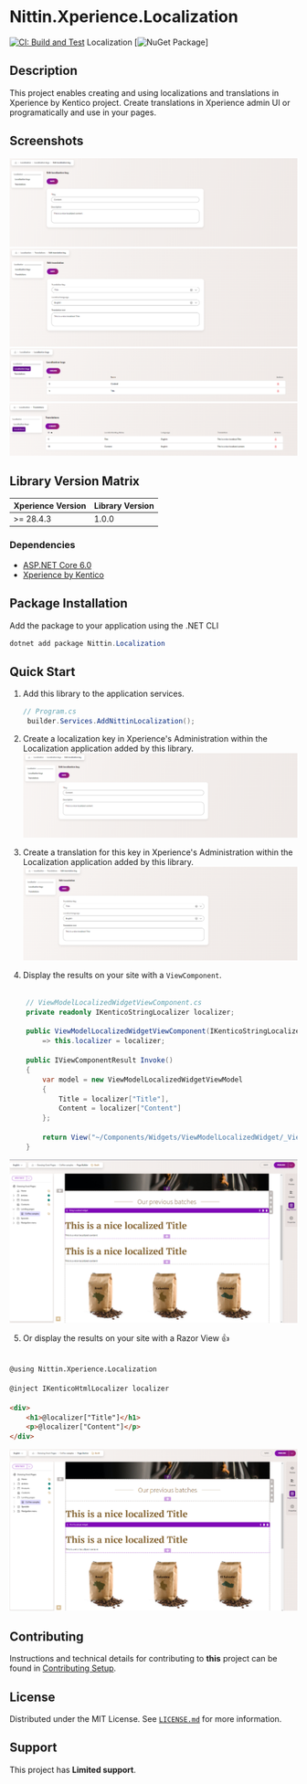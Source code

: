 # Nittin.Xperience.Localization

[![CI: Build and Test](https://github.com/nittin-cz/Nittin.Xperience.Localization/actions/workflows/ci.yml/badge.svg)](https://github.com/nittin-cz/Nittin.Xperience.Localization/actions/workflows/ci.yml) Localization [![NuGet Package](https://www.nuget.org/packages/nittin.xperience.localization)]

## Description

This project enables creating and using localizations and translations in Xperience by Kentico project.
Create translations in Xperience admin UI or programatically and use in your pages.

## Screenshots

![Administration localization edit form](/images/xperience-administration-edit-localization-key.png)
![Administration translation edit form](/images/xperience-administration-edit-translation.png)
![Administration key listing page](/images/xperience-administration-key-listing.png)
![Administration translation listing page](/images/xperience-administration-translation-listing.png)

## Library Version Matrix

| Xperience Version | Library Version |
| ----------------- | --------------- |
| >= 28.4.3         | 1.0.0           |

### Dependencies

- [ASP.NET Core 6.0](https://dotnet.microsoft.com/en-us/download)
- [Xperience by Kentico](https://docs.kentico.com/changelog)

## Package Installation

Add the package to your application using the .NET CLI

```powershell
dotnet add package Nittin.Localization
```

## Quick Start

1. Add this library to the application services.

   ```csharp
   // Program.cs
    builder.Services.AddNittinLocalization();
   ```

2. Create a localization key in Xperience's Administration within the Localization application added by this library.
![Administration localization edit form](/images/xperience-administration-edit-localization-key.png)
3. Create a translation for this key in Xperience's Administration within the Localization application added by this library.
![Administration translation edit form](/images/xperience-administration-edit-translation.png)
1. Display the results on your site with a `ViewComponent`.

```csharp
    
    // ViewModelLocalizedWidgetViewComponent.cs
    private readonly IKenticoStringLocalizer localizer;

    public ViewModelLocalizedWidgetViewComponent(IKenticoStringLocalizer localizer)
        => this.localizer = localizer;

    public IViewComponentResult Invoke()
    {
        var model = new ViewModelLocalizedWidgetViewModel
        {
            Title = localizer["Title"],
            Content = localizer["Content"]
        };

        return View("~/Components/Widgets/ViewModelLocalizedWidget/_ViewModelLocalizedWidget.cshtml", model);
    }

```

![Administration string localizer example](/images/example-localization-string-localized-widget.png)

5. Or display the results on your site with a Razor View 👍
```html

@using Nittin.Xperience.Localization

@inject IKenticoHtmlLocalizer localizer

<div>
    <h1>@localizer["Title"]</h1>
    <p>@localizer["Content"]</p>
</div>

```

![Administration html localizer example](/images/example-localization-html-localized-widget.png)

## Contributing

Instructions and technical details for contributing to **this** project can be found in [Contributing Setup](./docs/Contributing-Setup.md).

## License

Distributed under the MIT License. See [`LICENSE.md`](./LICENSE.md) for more information.

## Support

This project has **Limited support**.
